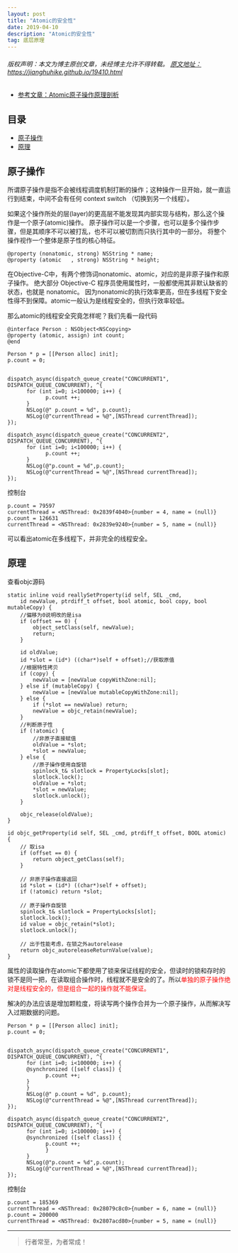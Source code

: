 ```yaml
---
layout: post
title: "Atomic的安全性"
date: 2019-04-10
description: "Atomic的安全性"
tag: 底层原理
---
```



<h6>
  版权声明：本文为博主原创文章，未经博主允许不得转载。
  <a target="_blank" href="https://jianghuhike.github.io/19410.html">
  原文地址：https://jianghuhike.github.io/19410.html 
  </a>
</h6>

- [参考文章：Atomic原子操作原理剖析](https://juejin.im/post/5c26d855e51d456d14582002)


## 目录
- [原子操作](#content1)   
- [原理](#content2)   






<!-- ************************************************ -->
## <a id="content1"></a>原子操作
所谓原子操作是指不会被线程调度机制打断的操作；这种操作一旦开始，就一直运行到结束，中间不会有任何 context switch （切换到另一个线程）。

如果这个操作所处的层(layer)的更高层不能发现其内部实现与结构，那么这个操作是一个原子(atomic)操作。
原子操作可以是一个步骤，也可以是多个操作步骤，但是其顺序不可以被打乱，也不可以被切割而只执行其中的一部分。
将整个操作视作一个整体是原子性的核心特征。

```
@property (nonatomic, strong) NSString * name;
@property (atomic   , strong) NSString * height;
```

在Objective-C中，有两个修饰词nonatomic、atomic，对应的是非原子操作和原子操作。
绝大部分 Objective-C 程序员使用属性时，一般都使用其非默认缺省的状态，也就是 nonatomic。
因为nonatomic的执行效率更高，但在多线程下安全性得不到保障。atomic一般认为是线程安全的，但执行效率较低。

那么atomic的线程安全究竟怎样呢？我们先看一段代码


```
@interface Person : NSObject<NSCopying>
@property (atomic, assign) int count;
@end
```

```
Person * p = [[Person alloc] init];
p.count = 0;


dispatch_async(dispatch_queue_create("CONCURRENT1", DISPATCH_QUEUE_CONCURRENT), ^{
      for (int i=0; i<100000; i++) {
            p.count ++;
      }
      NSLog(@" p.count = %d", p.count);
      NSLog(@"currentThread = %@",[NSThread currentThread]);
});

dispatch_async(dispatch_queue_create("CONCURRENT2", DISPATCH_QUEUE_CONCURRENT), ^{
      for (int i=0; i<100000; i++) {
            p.count ++;
      }
      NSLog(@"p.count = %d",p.count);
      NSLog(@"currentThread = %@",[NSThread currentThread]);
});
```

控制台
```
p.count = 79597
currentThread = <NSThread: 0x2839f4040>{number = 4, name = (null)}
p.count = 126631
currentThread = <NSThread: 0x2839e9240>{number = 5, name = (null)}
```

可以看出atomic在多线程下，并非完全的线程安全。



<!-- ************************************************ -->
## <a id="content2"></a>原理

查看objc源码
```
static inline void reallySetProperty(id self, SEL _cmd, 
    id newValue, ptrdiff_t offset, bool atomic, bool copy, bool mutableCopy) {
    //偏移为0说明改的是isa
    if (offset == 0) {
        object_setClass(self, newValue);
        return;
    }

    id oldValue;
    id *slot = (id*) ((char*)self + offset);//获取原值
    //根据特性拷贝
    if (copy) {
        newValue = [newValue copyWithZone:nil];
    } else if (mutableCopy) {
        newValue = [newValue mutableCopyWithZone:nil];
    } else {
        if (*slot == newValue) return;
        newValue = objc_retain(newValue);
    }
    //判断原子性
    if (!atomic) {
        //非原子直接赋值
        oldValue = *slot;
        *slot = newValue;
    } else {
        //原子操作使用自旋锁
        spinlock_t& slotlock = PropertyLocks[slot];
        slotlock.lock();
        oldValue = *slot;
        *slot = newValue;        
        slotlock.unlock();
    }

    objc_release(oldValue);
}

id objc_getProperty(id self, SEL _cmd, ptrdiff_t offset, BOOL atomic) {
    // 取isa
    if (offset == 0) {
        return object_getClass(self);
    }

    // 非原子操作直接返回
    id *slot = (id*) ((char*)self + offset);
    if (!atomic) return *slot;
        
    // 原子操作自旋锁
    spinlock_t& slotlock = PropertyLocks[slot];
    slotlock.lock();
    id value = objc_retain(*slot);
    slotlock.unlock();
    
    // 出于性能考虑，在锁之外autorelease
    return objc_autoreleaseReturnValue(value);
}
```

属性的读取操作在atomic下都使用了锁来保证线程的安全，但读时的锁和存时的锁不是同一把，在读取组合操作时，线程就不是安全的了。所以<span style = "color:red">单独的原子操作绝对是线程安全的，但是组合一起的操作就不能保证。</span>

解决的办法应该是增加颗粒度，将读写两个操作合并为一个原子操作，从而解决写入过期数据的问题。

```
Person * p = [[Person alloc] init];
p.count = 0;


dispatch_async(dispatch_queue_create("CONCURRENT1", DISPATCH_QUEUE_CONCURRENT), ^{
      for (int i=0; i<100000; i++) {
      @synchronized ([self class]) {
            p.count ++;
      }
      }
      NSLog(@" p.count = %d", p.count);
      NSLog(@"currentThread = %@",[NSThread currentThread]);
});

dispatch_async(dispatch_queue_create("CONCURRENT2", DISPATCH_QUEUE_CONCURRENT), ^{
      for (int i=0; i<100000; i++) {
      @synchronized ([self class]) {
            p.count ++;
            }
      }
      NSLog(@"p.count = %d",p.count);
      NSLog(@"currentThread = %@",[NSThread currentThread]);
});
```

控制台
```
p.count = 185369
currentThread = <NSThread: 0x28079c8c0>{number = 6, name = (null)}
p.count = 200000
currentThread = <NSThread: 0x2807acd80>{number = 5, name = (null)}
```





----------
>  行者常至，为者常成！


